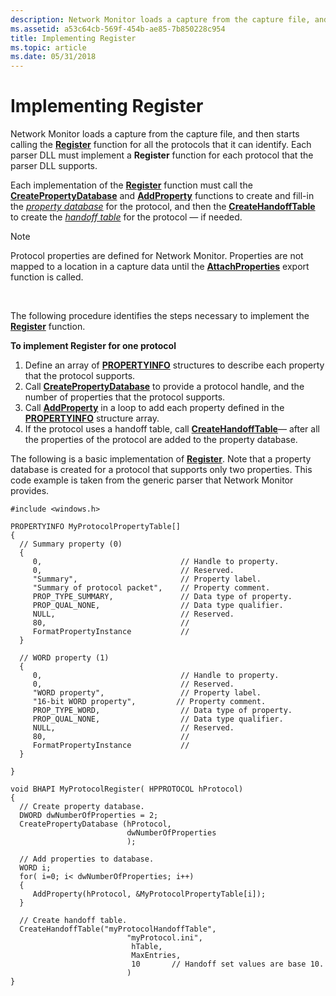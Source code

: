 ```yaml
---
description: Network Monitor loads a capture from the capture file, and then starts calling the Register function for all the protocols that it can identify. Each parser DLL must implement a Register function for each protocol that the parser DLL supports.
ms.assetid: a53c64cb-569f-454b-ae85-7b850228c954
title: Implementing Register
ms.topic: article
ms.date: 05/31/2018
---
```


# Implementing Register

Network Monitor loads a capture from the capture file, and then starts calling the [**Register**](register-parser.md) function for all the protocols that it can identify. Each parser DLL must implement a **Register** function for each protocol that the parser DLL supports.

Each implementation of the [**Register**](register-parser.md) function must call the [**CreatePropertyDatabase**](createpropertydatabase.md) and [**AddProperty**](/previous-versions/bb251873(v=msdn.10)) functions to create and fill-in the [*property database*](p.md) for the protocol, and then the [**CreateHandoffTable**](createhandofftable.md) to create the [*handoff table*](h.md) for the protocol — if needed.

> [!Note]  
> Protocol properties are defined for Network Monitor. Properties are not mapped to a location in a capture data until the [**AttachProperties**](attachproperties.md) export function is called.

 

The following procedure identifies the steps necessary to implement the [**Register**](register-parser.md) function.

**To implement Register for one protocol**

1.  Define an array of [**PROPERTYINFO**](propertyinfo.md) structures to describe each property that the protocol supports.
2.  Call [**CreatePropertyDatabase**](createpropertydatabase.md) to provide a protocol handle, and the number of properties that the protocol supports.
3.  Call [**AddProperty**](/previous-versions/bb251873(v=msdn.10)) in a loop to add each property defined in the [**PROPERTYINFO**](propertyinfo.md) structure array.
4.  If the protocol uses a handoff table, call [**CreateHandoffTable**](createhandofftable.md)— after all the properties of the protocol are added to the property database.

The following is a basic implementation of [**Register**](register-parser.md). Note that a property database is created for a protocol that supports only two properties. This code example is taken from the generic parser that Network Monitor provides.

``` syntax
#include <windows.h>

PROPERTYINFO MyProtocolPropertyTable[]
{
  // Summary property (0)
  {
     0,                               // Handle to property.
     0,                               // Reserved.
     "Summary",                       // Property label.
     "Summary of protocol packet",    // Property comment.
     PROP_TYPE_SUMMARY,               // Data type of property.
     PROP_QUAL_NONE,                  // Data type qualifier.
     NULL,                            // Reserved.
     80,                              // 
     FormatPropertyInstance           // 
  }

  // WORD property (1)
  {
     0,                               // Handle to property.
     0,                               // Reserved.
     "WORD property",                 // Property label.
     "16-bit WORD property",         // Property comment.
     PROP_TYPE_WORD,                  // Data type of property.
     PROP_QUAL_NONE,                  // Data type qualifier.
     NULL,                            // Reserved.
     80,                              // 
     FormatPropertyInstance           // 
  }

}

void BHAPI MyProtocolRegister( HPPROTOCOL hProtocol) 
{
  // Create property database.
  DWORD dwNumberOfProperties = 2;
  CreatePropertyDatabase (hProtocol,
                          dwNumberOfProperties
                          );
  
  // Add properties to database.
  WORD i;
  for( i=0; i< dwNumberOfProperties; i++)
  {
     AddProperty(hProtocol, &MyProtocolPropertyTable[i]);
  }

  // Create handoff table.
  CreateHandoffTable("myProtocolHandoffTable",
                          "myProtocol.ini",
                           hTable,
                           MaxEntries,
                           10       // Handoff set values are base 10.
                          )
}
```

 

 

